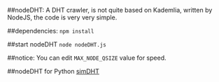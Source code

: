 ##nodeDHT:
A DHT crawler, is not quite based on Kademlia, written by NodeJS, the code is very very simple.

##dependencies:
`npm install`

##start nodeDHT
`node nodeDHT.js`

##notice:
You can edit `MAX_NODE_QSIZE` value for speed.

##nodeDHT for Python
[simDHT](https://github.com/laomayi/simDHT)
